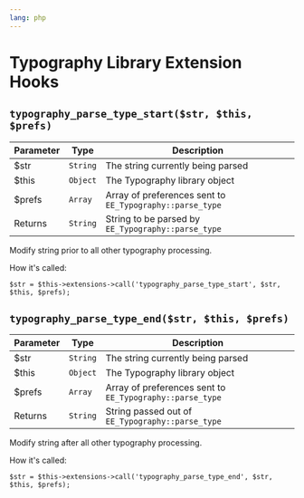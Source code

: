 ```yaml
---
lang: php
---
```


<!--
    This source file is part of the open source project
    ExpressionEngine User Guide (https://github.com/ExpressionEngine/ExpressionEngine-User-Guide)

    @link      https://expressionengine.com/
    @copyright Copyright (c) 2003-2020, Packet Tide, LLC (https://packettide.com)
    @license   https://expressionengine.com/license Licensed under Apache License, Version 2.0
-->

# Typography Library Extension Hooks

## `typography_parse_type_start($str, $this, $prefs)`

| Parameter | Type     | Description                                              |
| --------- | -------- | -------------------------------------------------------- |
| \$str     | `String` | The string currently being parsed                        |
| \$this    | `Object` | The Typography library object                            |
| \$prefs   | `Array`  | Array of preferences sent to `EE_Typography::parse_type` |
| Returns   | `String` | String to be parsed by `EE_Typography::parse_type`       |

Modify string prior to all other typography processing.

How it's called:

    $str = $this->extensions->call('typography_parse_type_start', $str, $this, $prefs);

## `typography_parse_type_end($str, $this, $prefs)`

| Parameter | Type     | Description                                              |
| --------- | -------- | -------------------------------------------------------- |
| \$str     | `String` | The string currently being parsed                        |
| \$this    | `Object` | The Typography library object                            |
| \$prefs   | `Array`  | Array of preferences sent to `EE_Typography::parse_type` |
| Returns   | `String` | String passed out of `EE_Typography::parse_type`         |

Modify string after all other typography processing.

How it's called:

    $str = $this->extensions->call('typography_parse_type_end', $str, $this, $prefs);
